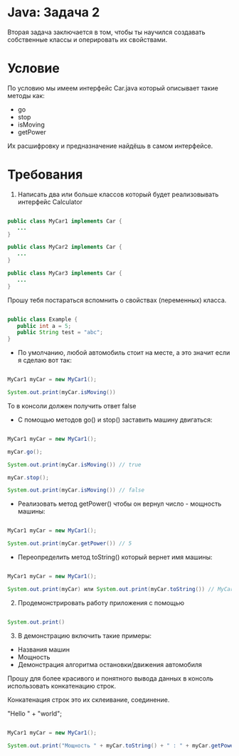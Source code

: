 # Java: Задача 2

Вторая задача заключается в том, чтобы ты научился создавать собственные классы и оперировать их свойствами.

# Условие

По условию мы имеем интерфейс Car.java который описывает такие методы как:

- go
- stop
- isMoving
- getPower

Их расшифровку и предназначение найдёшь в самом интерфейсе.

# Требования

1. Написать два или больше классов который будет реализовывать интерфейс Calculator

```java

public class MyCar1 implements Car {
   ...
}

public class MyCar2 implements Car {
   ...
}

public class MyCar3 implements Car {
   ...
}

```

Прошу тебя постараться вспомнить о свойствах (переменных) класса.

```java

public class Example {
   public int a = 5;
   public String test = "abc";
}

```


- По умолчанию, любой автомобиль стоит на месте, а это значит если я сделаю вот так:

```java

MyCar1 myCar = new MyCar1();

System.out.print(myCar.isMoving())

```
   То в консоли должен получить ответ false

- С помощью методов go() и stop() заставить машину двигаться:

```java

MyCar1 myCar = new MyCar1();

myCar.go();

System.out.print(myCar.isMoving()) // true

myCar.stop();

System.out.print(myCar.isMoving()) // false

```

- Реализовать метод getPower() чтобы он вернул число - мощность машины:

```java

MyCar1 myCar = new MyCar1();

System.out.print(myCar.getPower()) // 5

```

- Переопределить метод toString() который вернет имя машины:

```java

MyCar1 myCar = new MyCar1();

System.out.print(myCar) или System.out.print(myCar.toString()) // MyCar1

```


2. Продемонстрировать работу приложения с помощью 

```java

System.out.print()

```

3. В демонстрацию включить такие примеры:

- Названия машин
- Мощность
- Демонстрация алгоритма остановки/движения автомобиля

Прошу для более красивого и понятного вывода данных в консоль использовать конкатенацию строк.

Конкатенация строк это их склеивание, соединение.

"Hello " + "world";

```java

MyCar1 myCar = new MyCar1();

System.out.print("Мощность " + myCar.toString() + " : " + myCar.getPower() + " л.с.") // Мощность MyCar1 : 5 л.с.

```
